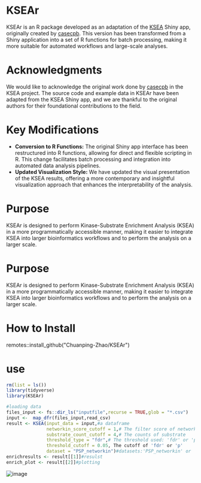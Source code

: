 # KSEAr

KSEAr is an R package developed as an adaptation of the [KSEA](https://github.com/casecpb/KSEA) Shiny app, originally created by [casecpb](https://github.com/casecpb).
This version has been transformed from a Shiny application into a set of R functions for batch processing, making it more suitable for automated workflows and large-scale analyses.

# Acknowledgments

We would like to acknowledge the original work done by [casecpb](https://github.com/casecpb) in the KSEA project. 
The source code and example data in KSEAr have been adapted from the KSEA Shiny app, and we are thankful to the original authors for their foundational contributions to the field.

# Key Modifications

- **Conversion to R Functions:** The original Shiny app interface has been restructured into R functions, allowing for direct and flexible scripting in R. This change facilitates batch processing and integration into automated data analysis pipelines.
- **Updated Visualization Style:** We have updated the visual presentation of the KSEA results, offering a more contemporary and insightful visualization approach that enhances the interpretability of the analysis.

# Purpose

KSEAr is designed to perform Kinase-Substrate Enrichment Analysis (KSEA) in a more programmatically accessible manner, making it easier to integrate KSEA into larger bioinformatics workflows and to perform the analysis on a larger scale.

# Purpose

KSEAr is designed to perform Kinase-Substrate Enrichment Analysis (KSEA) in a more programmatically accessible manner, making it easier to integrate KSEA into larger bioinformatics workflows and to perform the analysis on a larger scale.

# How to Install

remotes::install_github("Chuanping-Zhao/KSEAr")

# use
```R
rm(list = ls())
library(tidyverse)
library(KSEAr)

#loading data
files_input <- fs::dir_ls("inputfile",recurse = TRUE,glob = "*.csv")
input <-  map_dfr(files_input,read_csv)
result <- KSEA(input_data = input,#a dataframe
               networkin_score_cutoff = 1,# The filter score of networkin datsets(if selected)
               substrate_count_cutoff = 4,# The counts of substrate
               threshold_type = "fdr",# The threshold used: 'fdr' or 'p'
               threshold_cutoff = 0.05, The cutoff of 'fdr' or 'p' 
               dataset = "PSP_networkin")#datasets:'PSP_networkin' or 'PSP'
enrichresults <- result[[1]]#resulst
enrich_plot <- result[[2]]#plotting

```
![image](https://github.com/Chuanping-Zhao/KSEAr/assets/134377196/2b352f5e-142a-475d-a5d3-c49b6456a6b6)
